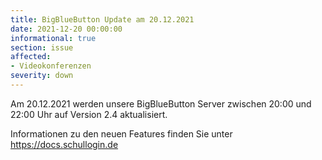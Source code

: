 ```yaml
---
title: BigBlueButton Update am 20.12.2021
date: 2021-12-20 00:00:00
informational: true
section: issue
affected:
- Videokonferenzen
severity: down
---
```


Am 20.12.2021 werden unsere BigBlueButton Server zwischen 20:00 und 22:00 Uhr auf Version 2.4 aktualisiert.

Informationen zu den neuen Features finden Sie unter https://docs.schullogin.de

